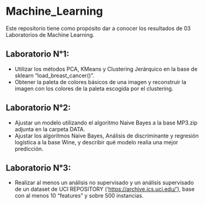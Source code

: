 # Machine_Learning

Este repositorio tiene como propósito dar a conocer los resultados de 03 Laboratorios de Machine Learning.

## Laboratorio N°1: 
- Utilizar los métodos PCA, KMeans y Clustering Jerárquico en la base de sklearn “load_breast_cancer()”.
- Obtener la paleta de colores básicos de una imagen y reconstruir la imagen con los colores de la paleta escogida por el clustering.

## Laboratorio N°2:
- Ajustar un modelo utilizando el algoritmo Naive Bayes a la base MP3.zip adjunta en la carpeta DATA.
- Ajustar los algoritmos Naive Bayes, Análisis de discriminante y regresión logística a la base Wine, y describir qué modelo realia una mejor predicción.

## Laboratorio N°3:
- Realizar al menos un análisis no supervisado y un análisis supervisado de un dataset de UCI REPOSITORY
(’https://archive.ics.uci.edu/’), base con al menos 10 “features” y sobre 500 instancias.
